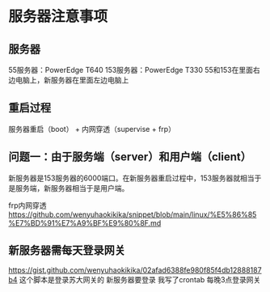 # 服务器注意事项

## 服务器
55服务器：PowerEdge T640
153服务器：PowerEdge T330
55和153在里面右边电脑上，新服务器在里面左边电脑上

## 重启过程
服务器重启（boot） + 内网穿透（supervise + frp）

## 问题一：由于服务端（server）和用户端（client）
新服务器是153服务器的6000端口。在新服务器重启过程中，153服务器就相当于是服务端，新服务器相当于是用户端。

frp内网穿透
https://github.com/wenyuhaokikika/snippet/blob/main/linux/%E5%86%85%E7%BD%91%E7%A9%BF%E9%80%8F.md

## 新服务器需每天登录网关
https://gist.github.com/wenyuhaokikika/02afad6388fe980f85f4db12888187b4 这个脚本是登录苏大网关的 新服务器要登录 我写了crontab 每晚3点登录网关
